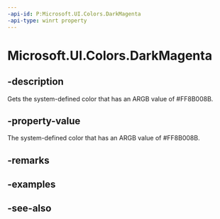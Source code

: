 ```yaml
---
-api-id: P:Microsoft.UI.Colors.DarkMagenta
-api-type: winrt property
---
```


<!-- Property syntax
public Windows.UI.Color DarkMagenta { get; }
-->

# Microsoft.UI.Colors.DarkMagenta

## -description

Gets the system-defined color that has an ARGB value of #FF8B008B.

## -property-value

The system-defined color that has an ARGB value of #FF8B008B.

## -remarks

## -examples

## -see-also
